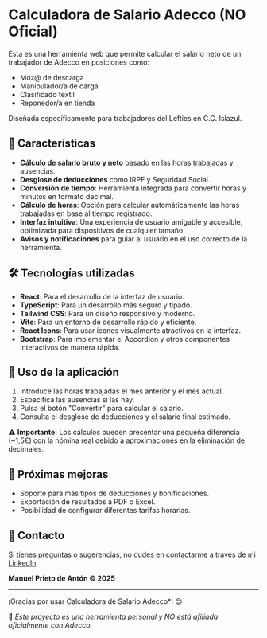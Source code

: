 # Calculadora de Salario Adecco (NO Oficial)

Esta es una herramienta web que permite calcular el salario neto de un trabajador de Adecco en posiciones como:

- Moz@ de descarga
- Manipulador/a de carga
- Clasificado textil
- Reponedor/a en tienda

Diseñada específicamente para trabajadores del Lefties en C.C. Islazul.

## 🚀 Características

- **Cálculo de salario bruto y neto** basado en las horas trabajadas y ausencias.
- **Desglose de deducciones** como IRPF y Seguridad Social.
- **Conversión de tiempo**: Herramienta integrada para convertir horas y minutos en formato decimal.
- **Cálculo de horas**: Opción para calcular automáticamente las horas trabajadas en base al tiempo registrado.
- **Interfaz intuitiva**: Una experiencia de usuario amigable y accesible, optimizada para dispositivos de cualquier tamaño.
- **Avisos y notificaciones** para guiar al usuario en el uso correcto de la herramienta.

## 🛠️ Tecnologías utilizadas

- **React**: Para el desarrollo de la interfaz de usuario.
- **TypeScript**: Para un desarrollo más seguro y tipado.
- **Tailwind CSS**: Para un diseño responsivo y moderno.
- **Vite**: Para un entorno de desarrollo rápido y eficiente.
- **React Icons**: Para usar íconos visualmente atractivos en la interfaz.
- **Bootstrap**: Para implementar el Accordion y otros componentes interactivos de manera rápida.

## 📝 Uso de la aplicación

1. Introduce las horas trabajadas el mes anterior y el mes actual.
2. Especifica las ausencias si las hay.
3. Pulsa el botón "Convertir" para calcular el salario.
4. Consulta el desglose de deducciones y el salario final estimado.

⚠️ **Importante:** Los cálculos pueden presentar una pequeña diferencia (~1,5€) con la nómina real debido a aproximaciones en la eliminación de decimales.

## 🎯 Próximas mejoras

- Soporte para más tipos de deducciones y bonificaciones.
- Exportación de resultados a PDF o Excel.
- Posibilidad de configurar diferentes tarifas horarias.

## 📩 Contacto

Si tienes preguntas o sugerencias, no dudes en contactarme a través de mi [LinkedIn](https://www.linkedin.com/in/manuelprietodeanton).

**Manuel Prieto de Antón &copy; 2025**

---

¡Gracias por usar Calculadora de Salario Adecco\*! 😊

📌 _Este proyecto es una herramienta personal y NO está afiliada oficialmente con Adecco._
